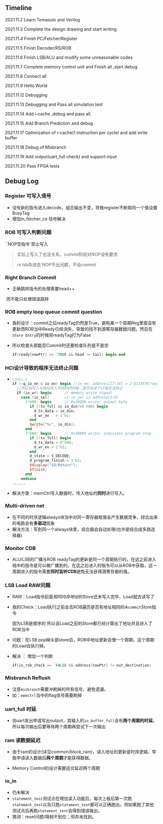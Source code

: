 ## Timeline

2021.11.2 Learn Tomasulo and Verilog

2021.11.3 Complete the design drawing and start writing

2021.11.4 Finish PC/Fetcher/Register

2021.11.5 Finish Decoder/RS/ROB

2021.11.6 Finish LSB/ALU and modify some unreasonable codes

2021.11.7 Complete memory control unit and Finish all ,start debug

2021.11.8 Connect all

2021.11.9 Hello World

2021.11.12 Debugging

2021.11.13 Debugging and Pass all simulation test

2021.11.14 Add i-cache ,debug and pass all.

2021.11.15 Add Branch Prediction and debug

2021.11.17 Optimization of i-cache(1 instruction per cycle) and add write buffer

2021.11.18 Debug of Misbranch

2021.11.19 Add output(uart_full check) and support input

2021.11.20 Pass FPGA tests



## Debug Log

### Register 可写入信号

- 没有新的指令进入decode，组合输出不变，导致register不断取同一个值设置BusyTag
- 增加in_fetcher_ce 信号解决

### ROB 可写入判断问题

``NOP空指令`禁止写入

> 实际上写入了也没关系，commit阶段对NOP没有要求
>
> rs lsb存进去`NOP不出问题，不会commit

### Right Branch Commit

- 正确跳转指令的处理需要head++

​		而不能只处理错误跳转

### ROB empty loop queue commit question

- 我的设计：commit之后readyTag仍然是True，避免某一个周期Reg里面没有更新而ROB当中Ready已经消失，导致的找不到源寄存器数据问题。然后在`Store Entry`的时候将readyTag打为False

- 所以检查头部能否Commit时还要检查队列是不是空

  ```verilog
  if(ready[nowPtr] == `TRUE && head != tail) begin end
  ```

### HCI设计导致的程序无法终止问题

- ```verilog
  //hci.v
  if (~q_io_en & io_en) begin //io_en: address[17:16] = 2'b11时为True; q_io_en为 q_io_en <= io_en
    //所以当写入与地址传入不同时的时候，进不去这个if就无法终止
    if (io_wr) begin      // memory write signal
      case (io_sel)       // io_sel is address[2:0]
        3'h00: begin      // 0x30000 write: output byte
          if (!tx_full && io_din!=8'h00) begin
            d_tx_data = io_din;
            d_wr_en   = 1'b1;
          end
          $write("%c", io_din);
        end
        3'h04: begin      // 0x30004 write: indicates program stop
          if (!tx_full) begin
            d_tx_data = 8'h00;
            d_wr_en = 1'b1;
          end
          d_state = S_DECODE; 
          d_program_finish = 1'b1;
          $display("IO:Return");
          $finish;
        end
      endcase
  ......
  ```

- 解决方案：memCtrl写入数据时，传入地址的**同时**进行写入。

### Multi-driven net

- 在不同的时序逻辑always块当中对同一寄存器赋值会产生数据竞争，综合出来的电路会有**多驱动**现象
- 解决方法：写到同一个always块里，综合器会自动处理(也许是综合成多路选择器)

### Monitor CDB

- ALU/LSB的广播与ROB readyTag的更新是同一个周期执行的，在这之前进入栈中的指令是可以被广播到的，在这之后进入的指令可以从ROB中获取，这一周期进入的指令需要**同时监听CDB**避免无法获得源寄存器的值。

### LSB Load RAW问题

- RAW：Load指令前面*相同内存地址*的Store还未写入完毕，Load就去读写了

- 我的Check：Load执行之前会去ROB遍历是否有地址相同的`未commit`Store指令

  因为LSB是顺序的 所以该Load之前的Store都已经计算出了地址并且进入了ROB当中

- 问题：在LSB pop掉头部store后，ROB中地址更新会慢一个周期，这个周期的Load会执行掉。

- 解决 ： 增加一个判断

  ```verilog
  if(in_rob_check == `FALSE && address[nowPtr] != out_destination)
  ```


### Misbranch Reflush

- 注意`misbranch`需要冲刷掉的所有信号，避免遗漏。
- 如：`memctrl`当中的flag信号需要刷掉

### uart_full 时延

- 向uart发出申请写出output，其输入的`io_buffer_full`会有**两个周期的时延**，所以每次输出后要等待两个周期再尝试下一次输出

### ram 读数据延迟

- 由于ram的设计(详见common/block_ram)，读入地址的更新是时序逻辑，导致申请读入数据后**两个周期**才能获得数据。

- Memory Control的设计需要适合延迟两个周期



### io_in

- 仍未解决
- `statement_test`测试点在增加读入功能后，每次上板后第一次跑`statement_test`以及只跑`statement_test`都可以正确跑出。但如果跑了其他测试点后再跑`statement_test`会得到错误输出。
- 猜测：reset问题/降频不到位；但并未找到。